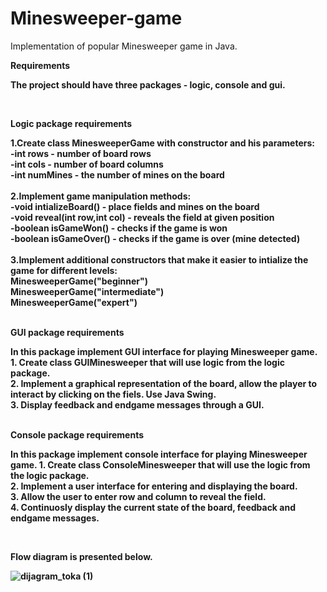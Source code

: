 # Minesweeper-game
Implementation of popular Minesweeper game in Java. 

<b>Requirements<b>
<br>
<p>The project should have three packages - logic, console and gui.</p>
<br>

<b>Logic package requirements</b>
<br>
<p>
  1.Create class MinesweeperGame with constructor and his parameters:
  <br>
  -<b>int rows</b> - number of board rows
  <br>
  -<b>int cols</b> - number of board columns
  <br>
  -<b>int numMines</b> - the number of mines on the board
  <br>
  <br>
  2.Implement game manipulation methods:
  <br>
  -<b>void intializeBoard()</b> - place fields and mines on the board
  <br>
  -<b>void reveal(int row,int col)</b> - reveals the field at given position
  <br>
  -<b>boolean isGameWon()</b> - checks if the game is won
  <br>
  -<b>boolean isGameOver()</b> - checks if the game is over (mine detected)
  <br>
  <br>
  3.Implement additional constructors that make it easier to intialize the game for different levels:
  <br>
  <b>MinesweeperGame("beginner")</b>
  <br>
  <b>MinesweeperGame("intermediate")</b>
  <br>
  <b>MinesweeperGame("expert")</b>
  <br>
</p>
<br>
<b>GUI package requirements</b>
<p>
  In this package implement GUI interface for playing Minesweeper game.
  <br>
 1. Create class <b>GUIMinesweeper</b> that will use logic from the logic package.
  <br>
 2. Implement a graphical representation of the board, allow the player to interact by clicking on the  fiels. Use Java Swing.
  <br>
 3. Display feedback and endgame messages through a GUI.
</p>
<br>
<b>Console package requirements</b>
<p>
  In this package implement console interface for playing Minesweeper game.
  1. Create class ConsoleMinesweeper that will use the logic from the logic package.
  <br>
  2. Implement a user interface for entering and displaying the board.
  <br>
  3. Allow the user to enter row and column to reveal the field.
  <br>
  4. Continuosly display the current state of the board, feedback and endgame messages.
</p>
<br>
<p>Flow diagram is presented below.</p>



![dijagram_toka (1)](https://github.com/saraxo/Minesweeper-game/assets/129538263/2e3fa5ca-4a88-4640-b709-ffdc0b477032)

